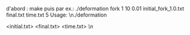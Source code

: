 d'abord : 
make
puis par ex.: 
./deformation fork 1 10 0.01 initial_fork_1.0.txt final.txt time.txt 5
Usage: \n./deformation <model> <lc> <T> <dt> <initial.txt> <final.txt> <time.txt> <I>\n